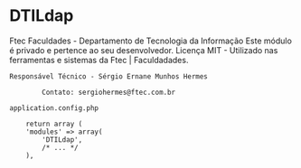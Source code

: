 DTILdap
=======

Ftec Faculdades  - Departamento de Tecnologia da Informação
Este módulo é privado e pertence ao seu desenvolvedor.
Licença MIT - Utilizado nas ferramentas e sistemas da Ftec | Faculdadades.

`Responsável Técnico - Sérgio Ernane Munhos Hermes`

```
		Contato: sergiohermes@ftec.com.br
```

`application.config.php`

```
    return array (
    'modules' => array(
    	'DTILdap',
    	/* ... */
    ),
```